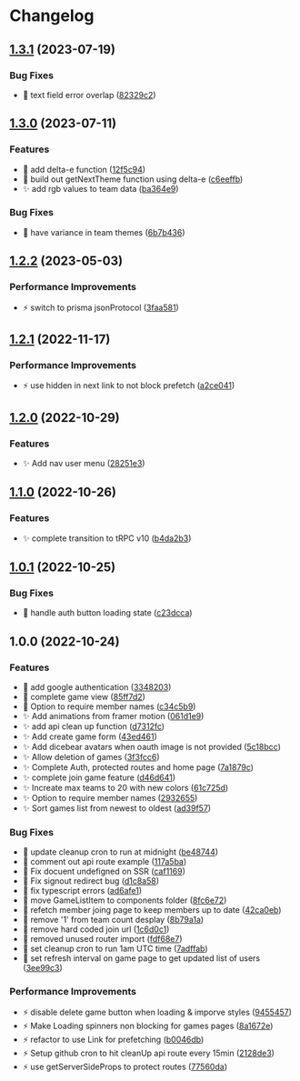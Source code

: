 # Changelog

## [1.3.1](https://github.com/jacobgad/teams/compare/v1.3.0...v1.3.1) (2023-07-19)


### Bug Fixes

* :bug: text field error overlap ([82329c2](https://github.com/jacobgad/teams/commit/82329c20ee0f2b8335a6d5fd9e5f65cec0b2dc9f))

## [1.3.0](https://github.com/jacobgad/teams/compare/v1.2.2...v1.3.0) (2023-07-11)


### Features

* :construction: add delta-e function ([12f5c94](https://github.com/jacobgad/teams/commit/12f5c94f5bffea21623ed97f02fe79f174e3beb6))
* :construction: build out getNextTheme function using delta-e ([c6eeffb](https://github.com/jacobgad/teams/commit/c6eeffb33864436a80904429ce7d7c5592e18737))
* :sparkles: add rgb values to team data ([ba364e9](https://github.com/jacobgad/teams/commit/ba364e9b0042a3579e3d09bc7491aa966c442f4e))


### Bug Fixes

* :bug: have variance in team themes ([6b7b436](https://github.com/jacobgad/teams/commit/6b7b43683ddd9b54bfae1e040905b272b3f84d9b))

## [1.2.2](https://github.com/jacobgad/teams/compare/v1.2.1...v1.2.2) (2023-05-03)


### Performance Improvements

* :zap: switch to prisma jsonProtocol ([3faa581](https://github.com/jacobgad/teams/commit/3faa58174720f9c472af4650a097c0dd3721bce6))

## [1.2.1](https://github.com/jacobgad/teams/compare/v1.2.0...v1.2.1) (2022-11-17)


### Performance Improvements

* :zap: use hidden in next link to not block prefetch ([a2ce041](https://github.com/jacobgad/teams/commit/a2ce041751134cd93a7cef3ccc52c43e686ee663))

## [1.2.0](https://github.com/jacobgad/teams/compare/v1.1.0...v1.2.0) (2022-10-29)


### Features

* :sparkles: Add nav user menu ([28251e3](https://github.com/jacobgad/teams/commit/28251e36afa211da647ba1bf7f3ecc441eeeb955))

## [1.1.0](https://github.com/jacobgad/teams/compare/v1.0.1...v1.1.0) (2022-10-26)


### Features

* :sparkles: complete transition to tRPC v10 ([b4da2b3](https://github.com/jacobgad/teams/commit/b4da2b32abfe2cc26c67c8692b035377fbfaab0f))

## [1.0.1](https://github.com/jacobgad/teams/compare/v1.0.0...v1.0.1) (2022-10-25)


### Bug Fixes

* :bug: handle auth button loading state ([c23dcca](https://github.com/jacobgad/teams/commit/c23dcca09fcdeb882235960c25245075abd51aeb))

## 1.0.0 (2022-10-24)


### Features

* :construction: add google authentication ([3348203](https://github.com/jacobgad/teams/commit/334820320f0eefc5bee0414e33d4e93e808e846c))
* :construction: complete game view ([85ff7d2](https://github.com/jacobgad/teams/commit/85ff7d2baa7284aa63320e60d3d337ef91654623))
* :construction: Option to require member names ([c34c5b9](https://github.com/jacobgad/teams/commit/c34c5b9d55eaa381cdfbe4d2cfa69e92b7d3313a))
* :sparkles: Add animations from framer motion ([061d1e9](https://github.com/jacobgad/teams/commit/061d1e9a7a079776152a78f81dc9d2f734ebfa27))
* :sparkles: add api clean up function ([d7312fc](https://github.com/jacobgad/teams/commit/d7312fccb1a14ca67b24e93cfe9df2de1cab199e))
* :sparkles: Add create game form ([43ed461](https://github.com/jacobgad/teams/commit/43ed461527c2d87bae700e77a997fcafdc964f44))
* :sparkles: Add dicebear avatars when oauth image is not provided ([5c18bcc](https://github.com/jacobgad/teams/commit/5c18bcc6db11181911e2a636b65eee2ce4557ff3))
* :sparkles: Allow deletion of games ([3f3fcc6](https://github.com/jacobgad/teams/commit/3f3fcc6f10302b2e5af374806b1f3c9d64183e5d))
* :sparkles: Complete Auth, protected routes and home page ([7a1879c](https://github.com/jacobgad/teams/commit/7a1879c9fd1f54a7f7cf5a587e603eed68df8d81))
* :sparkles: complete join game feature ([d46d641](https://github.com/jacobgad/teams/commit/d46d641c0b23b21cba3832b22ccb049d1357b7a0))
* :sparkles: Increate max teams to 20 with new colors ([61c725d](https://github.com/jacobgad/teams/commit/61c725deb4b77b3850d00ffc8098472a201e51cf))
* :sparkles: Option to require member names ([2932655](https://github.com/jacobgad/teams/commit/293265552cff5d1fd356bda5f6a2c70f84490253))
* :sparkles: Sort games list from newest to oldest ([ad39f57](https://github.com/jacobgad/teams/commit/ad39f57c7d25b055f5ffdea417f248750d13e3dc))


### Bug Fixes

* :art: update cleanup cron to run at midnight ([be48744](https://github.com/jacobgad/teams/commit/be48744a72356a5196d0ac28461d080ae2c8236b))
* :bug: comment out api route example ([117a5ba](https://github.com/jacobgad/teams/commit/117a5ba3c9993274660accf4b785c6dfcf267518))
* :bug: Fix docuent undefigned on SSR ([caf1169](https://github.com/jacobgad/teams/commit/caf1169294b4f0f86d3952a209959c4811fdd4a9))
* :bug: Fix signout redirect bug ([d1c8a58](https://github.com/jacobgad/teams/commit/d1c8a58f36b8992681e7837fa8221c120c7a7825))
* :bug: fix typescript errors ([ad6afe1](https://github.com/jacobgad/teams/commit/ad6afe1c12250cad768ae00ac0054b8ba481e748))
* :bug: move GameListItem to components folder ([8fc6e72](https://github.com/jacobgad/teams/commit/8fc6e72ce2c0fe65aaaf7ead222ca69ac94827fc))
* :bug: refetch member joing page to keep members up to date ([42ca0eb](https://github.com/jacobgad/teams/commit/42ca0eb85351421ecbaab2922130709fae452930))
* :bug: remove '1' from team count desplay ([8b79a1a](https://github.com/jacobgad/teams/commit/8b79a1a8a074ed485d8bafc220b57448bcdf5c60))
* :bug: remove hard coded join url ([1c6d0c1](https://github.com/jacobgad/teams/commit/1c6d0c1ae5ad32258c4adcfca7a05d61bdc2d882))
* :bug: removed unused router import ([fdf68e7](https://github.com/jacobgad/teams/commit/fdf68e7ed1ac64313d31574aae733457112953af))
* :bug: set cleanup cron to run 1am UTC time ([7adffab](https://github.com/jacobgad/teams/commit/7adffab2799eca1f1d56a57453f3bffb69628f2e))
* :bug: set refresh interval on game page to get updated list of users ([3ee99c3](https://github.com/jacobgad/teams/commit/3ee99c3ec04b8f4b2d921cd9f3de0b6893b0cabe))


### Performance Improvements

* :zap: disable delete game button when loading & imporve styles ([9455457](https://github.com/jacobgad/teams/commit/9455457af9e196dd2e4966fc70390b2e64da45e6))
* :zap: Make Loading spinners non blocking for games pages ([8a1672e](https://github.com/jacobgad/teams/commit/8a1672eab0d1d1662db825703b83e3a1475c7075))
* :zap: refactor to use Link for prefetching ([b0046db](https://github.com/jacobgad/teams/commit/b0046db6d97bb4156421f9d5ac99d05922b8288c))
* :zap: Setup github cron to hit cleanUp api route every 15min ([2128de3](https://github.com/jacobgad/teams/commit/2128de3a25c1c0d4065b6ddbcaf53100a6eb54b0))
* :zap: use getServerSideProps to protect routes ([77560da](https://github.com/jacobgad/teams/commit/77560daf3cfc62cc6c5d7bf344219e1d494568b8))
